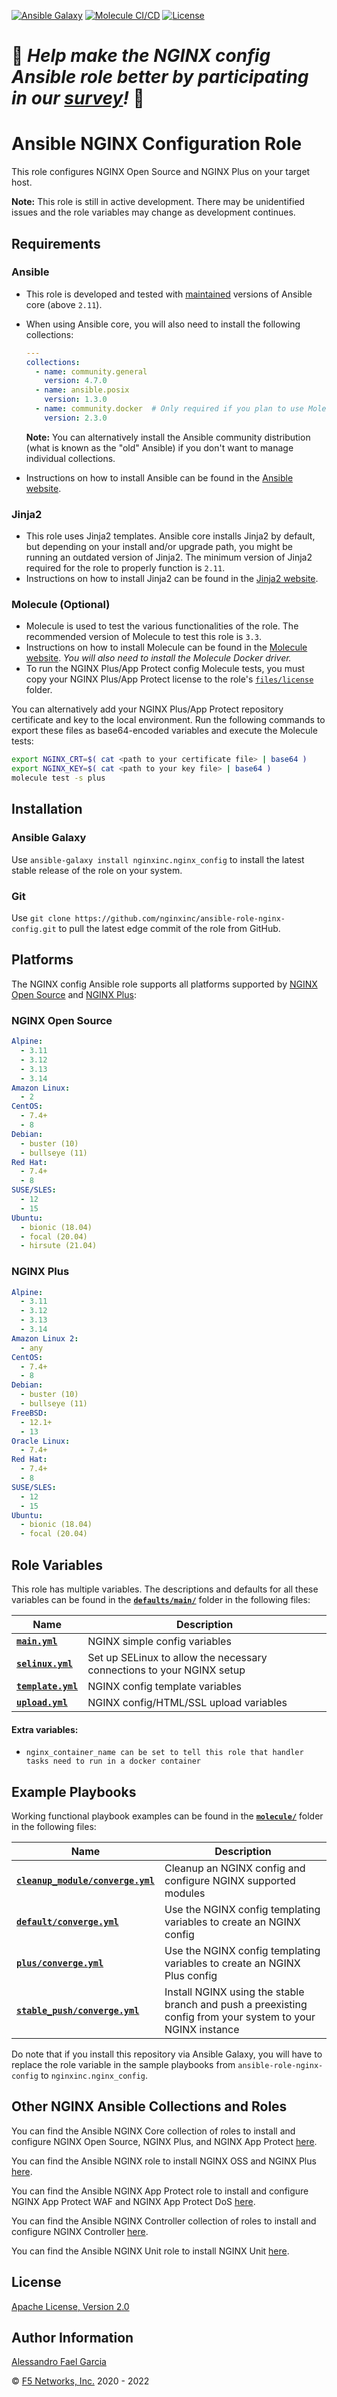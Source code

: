 [![Ansible Galaxy](https://img.shields.io/badge/galaxy-nginxinc.nginx__config-5bbdbf.svg)](https://galaxy.ansible.com/nginxinc/nginx_config)
[![Molecule CI/CD](https://github.com/nginxinc/ansible-role-nginx-config/workflows/Molecule%20CI/CD/badge.svg)](https://github.com/nginxinc/ansible-role-nginx-config/actions)
[![License](https://img.shields.io/badge/License-Apache--2.0-blue.svg)](https://opensource.org/licenses/Apache-2.0)

# 👾 *Help make the NGINX config Ansible role better by participating in our [survey](https://forms.office.com/Pages/ResponsePage.aspx?id=L_093Ttq0UCb4L-DJ9gcUKLQ7uTJaE1PitM_37KR881UM0NCWkY5UlE5MUYyWU1aTUcxV0NRUllJSC4u)!* 👾

# Ansible NGINX Configuration Role

This role configures NGINX Open Source and NGINX Plus on your target host.

**Note:** This role is still in active development. There may be unidentified issues and the role variables may change as development continues.

## Requirements

### Ansible

* This role is developed and tested with [maintained](https://docs.ansible.com/ansible/devel/reference_appendices/release_and_maintenance.html) versions of Ansible core (above `2.11`).
* When using Ansible core, you will also need to install the following collections:

    ```yaml
    ---
    collections:
      - name: community.general
        version: 4.7.0
      - name: ansible.posix
        version: 1.3.0
      - name: community.docker  # Only required if you plan to use Molecule (see below)
        version: 2.3.0
    ```

    **Note:** You can alternatively install the Ansible community distribution (what is known as the "old" Ansible) if you don't want to manage individual collections.
* Instructions on how to install Ansible can be found in the [Ansible website](https://docs.ansible.com/ansible/latest/installation_guide/intro_installation.html#upgrading-ansible-from-version-2-9-and-older-to-version-2-10-or-later).

### Jinja2

* This role uses Jinja2 templates. Ansible core installs Jinja2 by default, but depending on your install and/or upgrade path, you might be running an outdated version of Jinja2. The minimum version of Jinja2 required for the role to properly function is `2.11`.
* Instructions on how to install Jinja2 can be found in the [Jinja2 website](https://jinja.palletsprojects.com/en/2.11.x/intro/#installation).

### Molecule (Optional)

* Molecule is used to test the various functionalities of the role. The recommended version of Molecule to test this role is `3.3`.
* Instructions on how to install Molecule can be found in the [Molecule website](https://molecule.readthedocs.io/en/latest/installation.html). *You will also need to install the Molecule Docker driver.*
* To run the NGINX Plus/App Protect config Molecule tests, you must copy your NGINX Plus/App Protect license to the role's [`files/license`](https://github.com/nginxinc/ansible-role-nginx-config/blob/main/files/license/) folder.

You can alternatively add your NGINX Plus/App Protect repository certificate and key to the local environment. Run the following commands to export these files as base64-encoded variables and execute the Molecule tests:

```bash
export NGINX_CRT=$( cat <path to your certificate file> | base64 )
export NGINX_KEY=$( cat <path to your key file> | base64 )
molecule test -s plus
```

## Installation

### Ansible Galaxy

Use `ansible-galaxy install nginxinc.nginx_config` to install the latest stable release of the role on your system.

### Git

Use `git clone https://github.com/nginxinc/ansible-role-nginx-config.git` to pull the latest edge commit of the role from GitHub.

## Platforms

The NGINX config Ansible role supports all platforms supported by [NGINX Open Source](https://nginx.org/en/linux_packages.html#mainline) and [NGINX Plus](https://www.nginx.com/products/technical-specs/):

### NGINX Open Source

```yaml
Alpine:
  - 3.11
  - 3.12
  - 3.13
  - 3.14
Amazon Linux:
  - 2
CentOS:
  - 7.4+
  - 8
Debian:
  - buster (10)
  - bullseye (11)
Red Hat:
  - 7.4+
  - 8
SUSE/SLES:
  - 12
  - 15
Ubuntu:
  - bionic (18.04)
  - focal (20.04)
  - hirsute (21.04)
```

### NGINX Plus

```yaml
Alpine:
  - 3.11
  - 3.12
  - 3.13
  - 3.14
Amazon Linux 2:
  - any
CentOS:
  - 7.4+
  - 8
Debian:
  - buster (10)
  - bullseye (11)
FreeBSD:
  - 12.1+
  - 13
Oracle Linux:
  - 7.4+
Red Hat:
  - 7.4+
  - 8
SUSE/SLES:
  - 12
  - 15
Ubuntu:
  - bionic (18.04)
  - focal (20.04)
```

## Role Variables

This role has multiple variables. The descriptions and defaults for all these variables can be found in the **[`defaults/main/`](https://github.com/nginxinc/ansible-role-nginx-config/blob/main/defaults/main/)** folder in the following files:

| Name | Description |
| ---- | ----------- |
| **[`main.yml`](https://github.com/nginxinc/ansible-role-nginx-config/blob/main/defaults/main/main.yml)** | NGINX simple config variables |
| **[`selinux.yml`](https://github.com/nginxinc/ansible-role-nginx-config/blob/main/defaults/main/selinux.yml)** | Set up SELinux to allow the necessary connections to your NGINX setup |
| **[`template.yml`](https://github.com/nginxinc/ansible-role-nginx-config/blob/main/defaults/main/template.yml)** | NGINX config template variables |
| **[`upload.yml`](https://github.com/nginxinc/ansible-role-nginx-config/blob/main/defaults/main/upload.yml)** | NGINX config/HTML/SSL upload variables |

#### Extra variables:
  - `nginx_container_name can be set to tell this role that handler tasks need to run in a docker container`

## Example Playbooks

Working functional playbook examples can be found in the **[`molecule/`](https://github.com/nginxinc/ansible-role-nginx-config/blob/main/molecule/)** folder in the following files:

| Name | Description |
| ---- | ----------- |
| **[`cleanup_module/converge.yml`](https://github.com/nginxinc/ansible-role-nginx-config/blob/main/molecule/cleanup_module/converge.yml)** | Cleanup an NGINX config and configure NGINX supported modules |
| **[`default/converge.yml`](https://github.com/nginxinc/ansible-role-nginx-config/blob/main/molecule/default/converge.yml)** | Use the NGINX config templating variables to create an NGINX config |
| **[`plus/converge.yml`](https://github.com/nginxinc/ansible-role-nginx-config/blob/main/molecule/plus/converge.yml)** | Use the NGINX config templating variables to create an NGINX Plus config |
| **[`stable_push/converge.yml`](https://github.com/nginxinc/ansible-role-nginx-config/blob/main/molecule/stable_push/converge.yml)** | Install NGINX using the stable branch and push a preexisting config from your system to your NGINX instance |

Do note that if you install this repository via Ansible Galaxy, you will have to replace the role variable in the sample playbooks from `ansible-role-nginx-config` to `nginxinc.nginx_config`.

## Other NGINX Ansible Collections and Roles

You can find the Ansible NGINX Core collection of roles to install and configure NGINX Open Source, NGINX Plus, and NGINX App Protect [here](https://github.com/nginxinc/ansible-collection-nginx).

You can find the Ansible NGINX role to install NGINX OSS and NGINX Plus [here](https://github.com/nginxinc/ansible-role-nginx).

You can find the Ansible NGINX App Protect role to install and configure NGINX App Protect WAF and NGINX App Protect DoS [here](https://github.com/nginxinc/ansible-role-nginx-app-protect).

You can find the Ansible NGINX Controller collection of roles to install and configure NGINX Controller [here](https://github.com/nginxinc/ansible-collection-nginx_controller).

You can find the Ansible NGINX Unit role to install NGINX Unit [here](https://github.com/nginxinc/ansible-role-nginx-unit).

## License

[Apache License, Version 2.0](https://github.com/nginxinc/ansible-role-nginx-config/blob/main/LICENSE)

## Author Information

[Alessandro Fael Garcia](https://github.com/alessfg)

&copy; [F5 Networks, Inc.](https://www.f5.com/) 2020 - 2022
